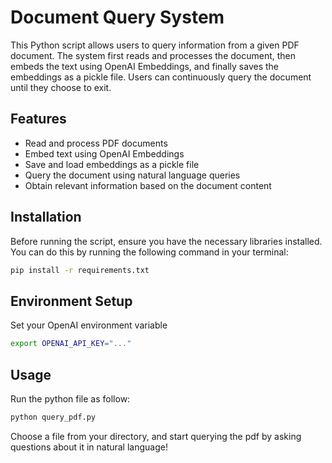 # Document Query System

This Python script allows users to query information from a given PDF document. The system first reads and processes the document, then embeds the text using OpenAI Embeddings, and finally saves the embeddings as a pickle file. Users can continuously query the document until they choose to exit.

## Features

- Read and process PDF documents
- Embed text using OpenAI Embeddings
- Save and load embeddings as a pickle file
- Query the document using natural language queries
- Obtain relevant information based on the document content

## Installation

Before running the script, ensure you have the necessary libraries installed. You can do this by running the following command in your terminal:

```bash
pip install -r requirements.txt
```

## Environment Setup
Set your OpenAI environment variable

```bash
export OPENAI_API_KEY="..."
```

## Usage
Run the python file as follow:
```bash
python query_pdf.py
```
Choose a file from your directory, and start querying the pdf by asking questions about it in natural language!
